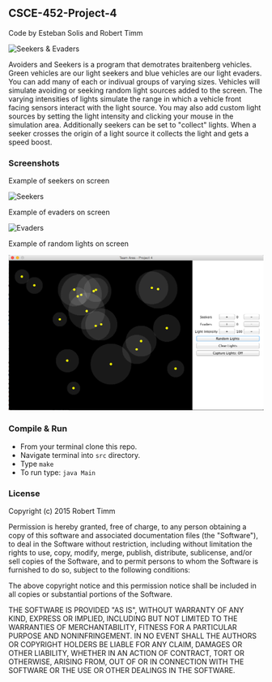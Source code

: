 ## CSCE-452-Project-4

Code by Esteban Solis and Robert Timm

![Seekers & Evaders](screenshots/complex.gif)

Avoiders and Seekers is a program that demotrates braitenberg vehicles. Green vehicles are our light seekers and blue vehicles are our light evaders. You can add many of each or indivual groups of varying sizes. Vehicles will simulate avoiding or seeking random light sources added to the screen. The varying intensities of lights simulate the range in which a vehicle front facing sensors interact with the light source. You may also add custom light sources by setting the light intensity and clicking your mouse in the simulation area. Additionally seekers can be set to "collect" lights. When a seeker crosses the origin of a light source it collects the light and gets a speed boost.

### Screenshots

Example of seekers on screen

![Seekers](screenshots/seekers.gif)

Example of evaders on screen

![Evaders](screenshots/evaders.gif)

Example of random lights on screen

![Lights](screenshots/random-lights.png)

### Compile & Run
* From your terminal clone this repo.
* Navigate terminal into `src` directory.
* Type `make`
* To run type: `java Main`

### License
Copyright (c) 2015 Robert Timm

Permission is hereby granted, free of charge, to any person obtaining a copy of this software and associated documentation files (the "Software"), to deal in the Software without restriction, including without limitation the rights to use, copy, modify, merge, publish, distribute, sublicense, and/or sell copies of the Software, and to permit persons to whom the Software is furnished to do so, subject to the following conditions:

The above copyright notice and this permission notice shall be included in all copies or substantial portions of the Software.

THE SOFTWARE IS PROVIDED "AS IS", WITHOUT WARRANTY OF ANY KIND, EXPRESS OR IMPLIED, INCLUDING BUT NOT LIMITED TO THE WARRANTIES OF MERCHANTABILITY, FITNESS FOR A PARTICULAR PURPOSE AND NONINFRINGEMENT. IN NO EVENT SHALL THE AUTHORS OR COPYRIGHT HOLDERS BE LIABLE FOR ANY CLAIM, DAMAGES OR OTHER LIABILITY, WHETHER IN AN ACTION OF CONTRACT, TORT OR OTHERWISE, ARISING FROM, OUT OF OR IN CONNECTION WITH THE SOFTWARE OR THE USE OR OTHER DEALINGS IN THE SOFTWARE.

